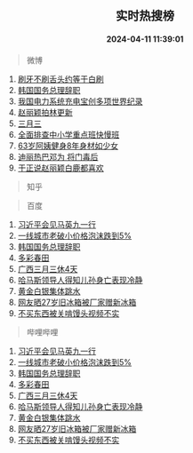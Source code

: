 <div align="center"><h2>实时热搜榜</h2><h4>2024-04-11 11:39:01</h4></div>

> 微博  

1. [刷牙不刷舌头约等于白刷](https://s.weibo.com/weibo?q=%23%E5%88%B7%E7%89%99%E4%B8%8D%E5%88%B7%E8%88%8C%E5%A4%B4%E7%BA%A6%E7%AD%89%E4%BA%8E%E7%99%BD%E5%88%B7%23&t=31&band_rank=1&Refer=top)<br />
2. [韩国国务总理辞职](https://s.weibo.com/weibo?q=%23%E9%9F%A9%E5%9B%BD%E5%9B%BD%E5%8A%A1%E6%80%BB%E7%90%86%E8%BE%9E%E8%81%8C%23&t=31&band_rank=2&Refer=top)<br />
3. [我国电力系统充电宝创多项世界纪录](https://s.weibo.com/weibo?q=%23%E6%88%91%E5%9B%BD%E7%94%B5%E5%8A%9B%E7%B3%BB%E7%BB%9F%E5%85%85%E7%94%B5%E5%AE%9D%E5%88%9B%E5%A4%9A%E9%A1%B9%E4%B8%96%E7%95%8C%E7%BA%AA%E5%BD%95%23&t=31&band_rank=3&Refer=top)<br />
4. [赵丽颖拍林更新](https://s.weibo.com/weibo?q=%E8%B5%B5%E4%B8%BD%E9%A2%96%E6%8B%8D%E6%9E%97%E6%9B%B4%E6%96%B0&t=31&band_rank=4&Refer=top)<br />
5. [三月三](https://s.weibo.com/weibo?q=%E4%B8%89%E6%9C%88%E4%B8%89&t=31&band_rank=5&Refer=top)<br />
6. [全面排查中小学重点班快慢班](https://s.weibo.com/weibo?q=%23%E5%85%A8%E9%9D%A2%E6%8E%92%E6%9F%A5%E4%B8%AD%E5%B0%8F%E5%AD%A6%E9%87%8D%E7%82%B9%E7%8F%AD%E5%BF%AB%E6%85%A2%E7%8F%AD%23&t=31&band_rank=6&Refer=top)<br />
7. [63岁阿姨健身8年身材如少女](https://s.weibo.com/weibo?q=%2363%E5%B2%81%E9%98%BF%E5%A7%A8%E5%81%A5%E8%BA%AB8%E5%B9%B4%E8%BA%AB%E6%9D%90%E5%A6%82%E5%B0%91%E5%A5%B3%23&t=31&band_rank=7&Refer=top)<br />
8. [迪丽热巴邓为 将门毒后](https://s.weibo.com/weibo?q=%E8%BF%AA%E4%B8%BD%E7%83%AD%E5%B7%B4%E9%82%93%E4%B8%BA%20%E5%B0%86%E9%97%A8%E6%AF%92%E5%90%8E&t=31&band_rank=8&Refer=top)<br />
9. [于正说赵丽颖白鹿都喜欢](https://s.weibo.com/weibo?q=%23%E4%BA%8E%E6%AD%A3%E8%AF%B4%E8%B5%B5%E4%B8%BD%E9%A2%96%E7%99%BD%E9%B9%BF%E9%83%BD%E5%96%9C%E6%AC%A2%23&t=31&band_rank=9&Refer=top)<br />

> 知乎  


> 百度  

1. [习近平会见马英九一行](https://www.baidu.com/s?wd=%E4%B9%A0%E8%BF%91%E5%B9%B3%E4%BC%9A%E8%A7%81%E9%A9%AC%E8%8B%B1%E4%B9%9D%E4%B8%80%E8%A1%8C&sa=fyb_news&rsv_dl=fyb_news)<br />
2. [一线城市老破小价格泡沫跌到5%](https://www.baidu.com/s?wd=%E4%B8%80%E7%BA%BF%E5%9F%8E%E5%B8%82%E8%80%81%E7%A0%B4%E5%B0%8F%E4%BB%B7%E6%A0%BC%E6%B3%A1%E6%B2%AB%E8%B7%8C%E5%88%B05%25&sa=fyb_news&rsv_dl=fyb_news)<br />
3. [韩国国务总理辞职](https://www.baidu.com/s?wd=%E9%9F%A9%E5%9B%BD%E5%9B%BD%E5%8A%A1%E6%80%BB%E7%90%86%E8%BE%9E%E8%81%8C&sa=fyb_news&rsv_dl=fyb_news)<br />
4. [多彩春田](https://www.baidu.com/s?wd=%E5%A4%9A%E5%BD%A9%E6%98%A5%E7%94%B0&sa=fyb_news&rsv_dl=fyb_news)<br />
5. [广西三月三休4天](https://www.baidu.com/s?wd=%E5%B9%BF%E8%A5%BF%E4%B8%89%E6%9C%88%E4%B8%89%E4%BC%914%E5%A4%A9&sa=fyb_news&rsv_dl=fyb_news)<br />
6. [哈马斯领导人得知儿孙身亡表现冷静](https://www.baidu.com/s?wd=%E5%93%88%E9%A9%AC%E6%96%AF%E9%A2%86%E5%AF%BC%E4%BA%BA%E5%BE%97%E7%9F%A5%E5%84%BF%E5%AD%99%E8%BA%AB%E4%BA%A1%E8%A1%A8%E7%8E%B0%E5%86%B7%E9%9D%99&sa=fyb_news&rsv_dl=fyb_news)<br />
7. [黄金白银集体跳水](https://www.baidu.com/s?wd=%E9%BB%84%E9%87%91%E7%99%BD%E9%93%B6%E9%9B%86%E4%BD%93%E8%B7%B3%E6%B0%B4&sa=fyb_news&rsv_dl=fyb_news)<br />
8. [网友晒27岁旧冰箱被厂家赠新冰箱](https://www.baidu.com/s?wd=%E7%BD%91%E5%8F%8B%E6%99%9227%E5%B2%81%E6%97%A7%E5%86%B0%E7%AE%B1%E8%A2%AB%E5%8E%82%E5%AE%B6%E8%B5%A0%E6%96%B0%E5%86%B0%E7%AE%B1&sa=fyb_news&rsv_dl=fyb_news)<br />
9. [不买东西被关啃馒头视频不实](https://www.baidu.com/s?wd=%E4%B8%8D%E4%B9%B0%E4%B8%9C%E8%A5%BF%E8%A2%AB%E5%85%B3%E5%95%83%E9%A6%92%E5%A4%B4%E8%A7%86%E9%A2%91%E4%B8%8D%E5%AE%9E&sa=fyb_news&rsv_dl=fyb_news)<br />

> 哔哩哔哩  

1. [习近平会见马英九一行](https://www.baidu.com/s?wd=%E4%B9%A0%E8%BF%91%E5%B9%B3%E4%BC%9A%E8%A7%81%E9%A9%AC%E8%8B%B1%E4%B9%9D%E4%B8%80%E8%A1%8C&sa=fyb_news&rsv_dl=fyb_news)<br />
2. [一线城市老破小价格泡沫跌到5%](https://www.baidu.com/s?wd=%E4%B8%80%E7%BA%BF%E5%9F%8E%E5%B8%82%E8%80%81%E7%A0%B4%E5%B0%8F%E4%BB%B7%E6%A0%BC%E6%B3%A1%E6%B2%AB%E8%B7%8C%E5%88%B05%25&sa=fyb_news&rsv_dl=fyb_news)<br />
3. [韩国国务总理辞职](https://www.baidu.com/s?wd=%E9%9F%A9%E5%9B%BD%E5%9B%BD%E5%8A%A1%E6%80%BB%E7%90%86%E8%BE%9E%E8%81%8C&sa=fyb_news&rsv_dl=fyb_news)<br />
4. [多彩春田](https://www.baidu.com/s?wd=%E5%A4%9A%E5%BD%A9%E6%98%A5%E7%94%B0&sa=fyb_news&rsv_dl=fyb_news)<br />
5. [广西三月三休4天](https://www.baidu.com/s?wd=%E5%B9%BF%E8%A5%BF%E4%B8%89%E6%9C%88%E4%B8%89%E4%BC%914%E5%A4%A9&sa=fyb_news&rsv_dl=fyb_news)<br />
6. [哈马斯领导人得知儿孙身亡表现冷静](https://www.baidu.com/s?wd=%E5%93%88%E9%A9%AC%E6%96%AF%E9%A2%86%E5%AF%BC%E4%BA%BA%E5%BE%97%E7%9F%A5%E5%84%BF%E5%AD%99%E8%BA%AB%E4%BA%A1%E8%A1%A8%E7%8E%B0%E5%86%B7%E9%9D%99&sa=fyb_news&rsv_dl=fyb_news)<br />
7. [黄金白银集体跳水](https://www.baidu.com/s?wd=%E9%BB%84%E9%87%91%E7%99%BD%E9%93%B6%E9%9B%86%E4%BD%93%E8%B7%B3%E6%B0%B4&sa=fyb_news&rsv_dl=fyb_news)<br />
8. [网友晒27岁旧冰箱被厂家赠新冰箱](https://www.baidu.com/s?wd=%E7%BD%91%E5%8F%8B%E6%99%9227%E5%B2%81%E6%97%A7%E5%86%B0%E7%AE%B1%E8%A2%AB%E5%8E%82%E5%AE%B6%E8%B5%A0%E6%96%B0%E5%86%B0%E7%AE%B1&sa=fyb_news&rsv_dl=fyb_news)<br />
9. [不买东西被关啃馒头视频不实](https://www.baidu.com/s?wd=%E4%B8%8D%E4%B9%B0%E4%B8%9C%E8%A5%BF%E8%A2%AB%E5%85%B3%E5%95%83%E9%A6%92%E5%A4%B4%E8%A7%86%E9%A2%91%E4%B8%8D%E5%AE%9E&sa=fyb_news&rsv_dl=fyb_news)<br />
